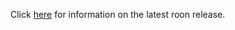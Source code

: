 Click [here](https://community.roonlabs.com/c/roon/software-release-notes/) for information on the latest roon release.

